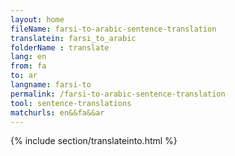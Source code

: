 ```yaml
---
layout: home
fileName: farsi-to-arabic-sentence-translation
translatein: farsi_to_arabic
folderName : translate
lang: en
from: fa
to: ar
langname: farsi-to
permalink: /farsi-to-arabic-sentence-translation
tool: sentence-translations
matchurls: en&&fa&&ar
---
```

{% include section/translateinto.html %}
